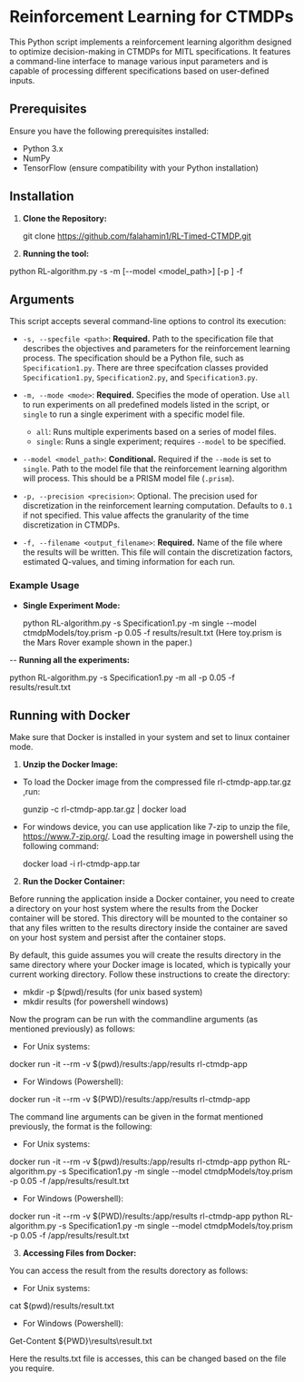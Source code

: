 # Reinforcement Learning for CTMDPs

This Python script implements a reinforcement learning algorithm designed to optimize decision-making in CTMDPs for MITL specifications. It features a command-line interface to manage various input parameters and is capable of processing different specifications based on user-defined inputs.

## Prerequisites

Ensure you have the following prerequisites installed:
- Python 3.x
- NumPy
- TensorFlow (ensure compatibility with your Python installation)


## Installation

1. **Clone the Repository:**
   
   git clone https://github.com/falahamin1/RL-Timed-CTMDP.git

2. **Running the tool:**

python RL-algorithm.py -s <specfile> -m <mode> [--model <model_path>] [-p <precision>] -f <filename>

## Arguments

This script accepts several command-line options to control its execution:

- `-s, --specfile <path>`: **Required.** Path to the specification file that describes the objectives and parameters for the reinforcement learning process. The specification should be a Python file, such as `Specification1.py`. There are three specifcation classes provided `Specification1.py`, `Specification2.py`, and `Specification3.py`.

- `-m, --mode <mode>`: **Required.** Specifies the mode of operation. Use `all` to run experiments on all predefined models listed in the script, or `single` to run a single experiment with a specific model file.
  - `all`: Runs multiple experiments based on a series of model files.
  - `single`: Runs a single experiment; requires `--model` to be specified.

- `--model <model_path>`: **Conditional.** Required if the `--mode` is set to `single`. Path to the model file that the reinforcement learning algorithm will process. This should be a PRISM model file (`.prism`).

- `-p, --precision <precision>`: Optional. The precision used for discretization in the reinforcement learning computation. Defaults to `0.1` if not specified. This value affects the granularity of the time discretization in CTMDPs.

- `-f, --filename <output_filename>`: **Required.** Name of the file where the results will be written. This file will contain the discretization factors, estimated Q-values, and timing information for each run.

### Example Usage

- **Single Experiment Mode:**

  python RL-algorithm.py -s Specification1.py -m single --model ctmdpModels/toy.prism -p 0.05 -f results/result.txt
  (Here toy.prism is the Mars Rover example shown in the paper.)

-- **Running all the experiments:**

  python RL-algorithm.py -s Specification1.py -m all -p 0.05 -f results/result.txt


  ## Running with Docker
  
  Make sure that Docker is installed in your system and set to linux container mode.

1. **Unzip the Docker Image:**

- To load the Docker image from the compressed file rl-ctmdp-app.tar.gz ,run:
  
  gunzip -c rl-ctmdp-app.tar.gz | docker load 


- For windows device, you can use application like 7-zip to unzip the file, https://www.7-zip.org/. Load  the resulting image in powershell using the following command:
  
  docker load -i rl-ctmdp-app.tar



2. **Run the Docker Container:**

Before running the application inside a Docker container, you need to create a directory on your host system where the results from the Docker container will be stored. This directory will be mounted to the container so that any files written to the results directory inside the container are saved on your host system and persist after the container stops.

By default, this guide assumes you will create the results directory in the same directory where your Docker image is located, which is typically your current working directory. Follow these instructions to create the directory:

-   mkdir -p $(pwd)/results       (for unix based system)
-   mkdir results                 (for powershell windows)



Now the program can be run with the commandline arguments (as mentioned previously) as follows:

- For Unix systems:

docker run -it --rm -v $(pwd)/results:/app/results rl-ctmdp-app        

- For Windows (Powershell):

docker run -it --rm -v $(PWD)/results:/app/results rl-ctmdp-app   


The command line arguments can be given in the format mentioned previously, the format is the following:

- For  Unix systems:

docker run -it --rm -v $(pwd)/results:/app/results rl-ctmdp-app python RL-algorithm.py -s Specification1.py -m single --model ctmdpModels/toy.prism -p 0.05 -f /app/results/result.txt

- For Windows (Powershell):

docker run -it --rm -v $(PWD)/results:/app/results rl-ctmdp-app python RL-algorithm.py -s Specification1.py -m single --model ctmdpModels/toy.prism -p 0.05 -f /app/results/result.txt

3. **Accessing Files from Docker:**

You can access the result from the results dorectory as follows:

- For Unix systems:

cat $(pwd)/results/result.txt

- For Windows (Powershell):

Get-Content ${PWD}\results\result.txt


Here the results.txt file is accesses, this can be changed based on the file you require.




